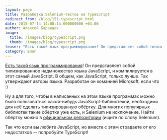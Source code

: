 ```yaml
---
layout: page
title: Разработка Selenium-тестов на TypeScript
redirect_from: /blog/151-typescript.html
date: 2015-07-14 14:08:14.000000000 +03:00
author: Алексей Баранцев
image:
  title: /images/blog/typescript.png
  thumb: /images/blog/typescript.png
teaser: "Есть такой язык программирования! Он представляет собой типизированное надмножество языка JavaScript, и компилируется в этот самый JavaScript. В общем, как JavaScript, только лучше. Так утверждают авторы языка. Если вы любите JavaScript, но вместе с этим страдаете от его недостатков -- попробуйте TypeScript!"
category: Блог
---
```

<p><a href="http://www.typescriptlang.org/">Есть такой язык программирования</a>! Он представляет собой типизированное надмножество языка JavaScript, и компилируется в этот самый JavaScript. В общем, как JavaScript, только лучше. Так утверждают авторы языка. Разработан он команией Microsoft, если что :)</p>
<p>Ну а для того, чтобы в <span>написанных на этом языке </span>программах можно было пользоваться какой-нибудь JavaScript-библиотекой, необходимо для неё сделать типизированную обёртку. Для многих популярных библиотек такие обёртки уже есть, и Selenium не исключение. Найти обёртку можно в <a href="http://definitelytyped.org/tsd/">официальном репозитории</a> (ищите по слову Selenium).</p>
<p>Так что если вы любите JavaScript, но вместе с этим страдаете от его недостатков -- попробуйте TypeScript!</p>
